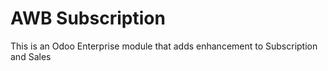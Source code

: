 # AWB Subscription

This is an Odoo Enterprise module that adds enhancement to Subscription and Sales